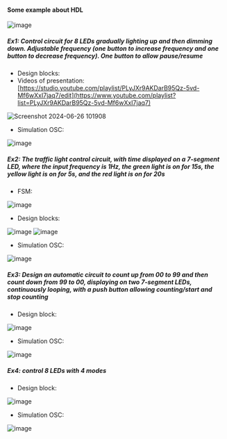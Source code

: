 #### Some example about HDL
![image](https://github.com/user-attachments/assets/d53faadc-2bd6-4257-ac80-948018513779)
##### Ex1: Control circuit for 8 LEDs gradually lighting up and then dimming down. Adjustable frequency (one button to increase frequency and one button to decrease frequency). One button to allow pause/resume
* Design blocks:
* Videos of presentation: [https://studio.youtube.com/playlist/PLyJXr9AKDarB95Qz-5vd-Mf6wXxI7jaq7/edit](https://www.youtube.com/playlist?list=PLyJXr9AKDarB95Qz-5vd-Mf6wXxI7jaq7)

![Screenshot 2024-06-26 101908](https://github.com/Thingjang/prj_icsd/assets/118869957/34b6a000-9423-4038-8dd2-8708e7058f35)

* Simulation OSC:

![image](https://github.com/Thingjang/prj_icsd/assets/118869957/b81c390a-131b-4eb3-84c2-b8a362126331)

##### Ex2: The traffic light control circuit, with time displayed on a 7-segment LED, where the input frequency is 1Hz, the green light is on for 15s, the yellow light is on for 5s, and the red light is on for 20s

* FSM:

![image](https://github.com/Thingjang/prj_icsd/assets/118869957/cf357416-1fd6-4e08-a027-47d1e4b60a50)

* Design blocks:

![image](https://github.com/Thingjang/prj_icsd/assets/118869957/aeea3cc4-aae0-44b8-812b-cc0054cf27f9)
![image](https://github.com/Thingjang/prj_icsd/assets/118869957/50d87a13-2136-4b4f-bdd6-036f79606ec7)

* Simulation OSC:

![image](https://github.com/Thingjang/prj_icsd/assets/118869957/36536454-46f8-49fa-a196-a922b8505b0d)

##### Ex3: Design an automatic circuit to count up from 00 to 99 and then count down from 99 to 00, displaying on two 7-segment LEDs, continuously looping, with a push button allowing counting/start and stop counting

* Design block:

![image](https://github.com/Thingjang/prj_icsd/assets/118869957/214c5fc0-7042-47f7-8f34-ec9ee75ddd26)

* Simulation OSC:

![image](https://github.com/Thingjang/prj_icsd/assets/118869957/421c6523-ae49-4335-92f4-06c647c8a6b9)

##### Ex4: control 8 LEDs with 4 modes

* Design block:

![image](https://github.com/Thingjang/prj_icsd/assets/118869957/7d76b31f-97ef-4dbb-920b-4d09bd696d62)

* Simulation OSC:

![image](https://github.com/Thingjang/prj_icsd/assets/118869957/2829e79f-b8b4-4102-9027-1b78d85f9800)

